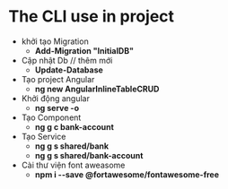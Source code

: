 # The CLI use in project

- khởi tạo Migration
    - **Add-Migration "InitialDB"**
- Cập nhật Db // thêm mới
    - **Update-Database**
- Tạo project Angular
    - **ng new AngularInlineTableCRUD**
- Khởi động angular
    - **ng serve -o**
- Tạo Component
    - **ng g c bank-account**
- Tạo Service
    - **ng g s shared/bank**
    - **ng g s shared/bank-account**
- Cài thư viện font aweasome 
    - **npm i --save @fortawesome/fontawesome-free**